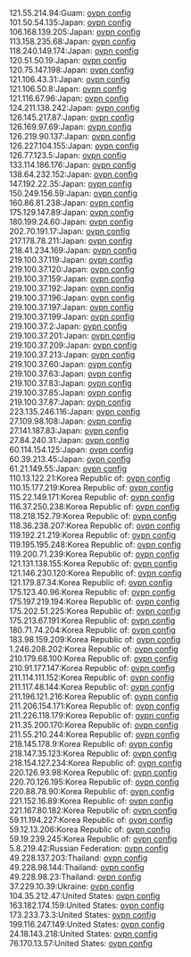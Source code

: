 121.55.214.94:Guam: [ovpn config](vpn/121_55_214_94.ovpn)  
101.50.54.135:Japan: [ovpn config](vpn/101_50_54_135.ovpn)  
106.168.139.205:Japan: [ovpn config](vpn/106_168_139_205.ovpn)  
113.158.235.68:Japan: [ovpn config](vpn/113_158_235_68.ovpn)  
118.240.149.174:Japan: [ovpn config](vpn/118_240_149_174.ovpn)  
120.51.50.19:Japan: [ovpn config](vpn/120_51_50_19.ovpn)  
120.75.147.198:Japan: [ovpn config](vpn/120_75_147_198.ovpn)  
121.106.43.31:Japan: [ovpn config](vpn/121_106_43_31.ovpn)  
121.106.50.8:Japan: [ovpn config](vpn/121_106_50_8.ovpn)  
121.116.67.96:Japan: [ovpn config](vpn/121_116_67_96.ovpn)  
124.211.138.242:Japan: [ovpn config](vpn/124_211_138_242.ovpn)  
126.145.217.87:Japan: [ovpn config](vpn/126_145_217_87.ovpn)  
126.169.97.69:Japan: [ovpn config](vpn/126_169_97_69.ovpn)  
126.219.90.137:Japan: [ovpn config](vpn/126_219_90_137.ovpn)  
126.227.104.155:Japan: [ovpn config](vpn/126_227_104_155.ovpn)  
126.77.123.5:Japan: [ovpn config](vpn/126_77_123_5.ovpn)  
133.114.186.176:Japan: [ovpn config](vpn/133_114_186_176.ovpn)  
138.64.232.152:Japan: [ovpn config](vpn/138_64_232_152.ovpn)  
147.192.22.35:Japan: [ovpn config](vpn/147_192_22_35.ovpn)  
150.249.156.59:Japan: [ovpn config](vpn/150_249_156_59.ovpn)  
160.86.81.238:Japan: [ovpn config](vpn/160_86_81_238.ovpn)  
175.129.147.89:Japan: [ovpn config](vpn/175_129_147_89.ovpn)  
180.199.24.60:Japan: [ovpn config](vpn/180_199_24_60.ovpn)  
202.70.191.17:Japan: [ovpn config](vpn/202_70_191_17.ovpn)  
217.178.78.211:Japan: [ovpn config](vpn/217_178_78_211.ovpn)  
218.41.234.169:Japan: [ovpn config](vpn/218_41_234_169.ovpn)  
219.100.37.119:Japan: [ovpn config](vpn/219_100_37_119.ovpn)  
219.100.37.120:Japan: [ovpn config](vpn/219_100_37_120.ovpn)  
219.100.37.159:Japan: [ovpn config](vpn/219_100_37_159.ovpn)  
219.100.37.192:Japan: [ovpn config](vpn/219_100_37_192.ovpn)  
219.100.37.196:Japan: [ovpn config](vpn/219_100_37_196.ovpn)  
219.100.37.197:Japan: [ovpn config](vpn/219_100_37_197.ovpn)  
219.100.37.199:Japan: [ovpn config](vpn/219_100_37_199.ovpn)  
219.100.37.2:Japan: [ovpn config](vpn/219_100_37_2.ovpn)  
219.100.37.201:Japan: [ovpn config](vpn/219_100_37_201.ovpn)  
219.100.37.209:Japan: [ovpn config](vpn/219_100_37_209.ovpn)  
219.100.37.213:Japan: [ovpn config](vpn/219_100_37_213.ovpn)  
219.100.37.60:Japan: [ovpn config](vpn/219_100_37_60.ovpn)  
219.100.37.63:Japan: [ovpn config](vpn/219_100_37_63.ovpn)  
219.100.37.83:Japan: [ovpn config](vpn/219_100_37_83.ovpn)  
219.100.37.85:Japan: [ovpn config](vpn/219_100_37_85.ovpn)  
219.100.37.87:Japan: [ovpn config](vpn/219_100_37_87.ovpn)  
223.135.246.116:Japan: [ovpn config](vpn/223_135_246_116.ovpn)  
27.109.98.108:Japan: [ovpn config](vpn/27_109_98_108.ovpn)  
27.141.187.83:Japan: [ovpn config](vpn/27_141_187_83.ovpn)  
27.84.240.31:Japan: [ovpn config](vpn/27_84_240_31.ovpn)  
60.114.154.125:Japan: [ovpn config](vpn/60_114_154_125.ovpn)  
60.39.213.45:Japan: [ovpn config](vpn/60_39_213_45.ovpn)  
61.21.149.55:Japan: [ovpn config](vpn/61_21_149_55.ovpn)  
110.13.122.21:Korea Republic of: [ovpn config](vpn/110_13_122_21.ovpn)  
110.15.177.219:Korea Republic of: [ovpn config](vpn/110_15_177_219.ovpn)  
115.22.149.171:Korea Republic of: [ovpn config](vpn/115_22_149_171.ovpn)  
116.37.250.238:Korea Republic of: [ovpn config](vpn/116_37_250_238.ovpn)  
118.218.152.79:Korea Republic of: [ovpn config](vpn/118_218_152_79.ovpn)  
118.36.238.207:Korea Republic of: [ovpn config](vpn/118_36_238_207.ovpn)  
119.192.21.219:Korea Republic of: [ovpn config](vpn/119_192_21_219.ovpn)  
119.195.195.248:Korea Republic of: [ovpn config](vpn/119_195_195_248.ovpn)  
119.200.71.239:Korea Republic of: [ovpn config](vpn/119_200_71_239.ovpn)  
121.131.138.155:Korea Republic of: [ovpn config](vpn/121_131_138_155.ovpn)  
121.146.230.120:Korea Republic of: [ovpn config](vpn/121_146_230_120.ovpn)  
121.179.87.34:Korea Republic of: [ovpn config](vpn/121_179_87_34.ovpn)  
175.123.40.96:Korea Republic of: [ovpn config](vpn/175_123_40_96.ovpn)  
175.197.219.194:Korea Republic of: [ovpn config](vpn/175_197_219_194.ovpn)  
175.202.51.225:Korea Republic of: [ovpn config](vpn/175_202_51_225.ovpn)  
175.213.67.191:Korea Republic of: [ovpn config](vpn/175_213_67_191.ovpn)  
180.71.74.204:Korea Republic of: [ovpn config](vpn/180_71_74_204.ovpn)  
183.98.159.209:Korea Republic of: [ovpn config](vpn/183_98_159_209.ovpn)  
1.246.208.202:Korea Republic of: [ovpn config](vpn/1_246_208_202.ovpn)  
210.179.68.100:Korea Republic of: [ovpn config](vpn/210_179_68_100.ovpn)  
210.91.177.147:Korea Republic of: [ovpn config](vpn/210_91_177_147.ovpn)  
211.114.111.152:Korea Republic of: [ovpn config](vpn/211_114_111_152.ovpn)  
211.117.48.144:Korea Republic of: [ovpn config](vpn/211_117_48_144.ovpn)  
211.196.121.216:Korea Republic of: [ovpn config](vpn/211_196_121_216.ovpn)  
211.206.154.171:Korea Republic of: [ovpn config](vpn/211_206_154_171.ovpn)  
211.226.118.179:Korea Republic of: [ovpn config](vpn/211_226_118_179.ovpn)  
211.35.200.170:Korea Republic of: [ovpn config](vpn/211_35_200_170.ovpn)  
211.55.210.244:Korea Republic of: [ovpn config](vpn/211_55_210_244.ovpn)  
218.145.178.9:Korea Republic of: [ovpn config](vpn/218_145_178_9.ovpn)  
218.147.35.123:Korea Republic of: [ovpn config](vpn/218_147_35_123.ovpn)  
218.154.127.234:Korea Republic of: [ovpn config](vpn/218_154_127_234.ovpn)  
220.126.93.98:Korea Republic of: [ovpn config](vpn/220_126_93_98.ovpn)  
220.70.126.195:Korea Republic of: [ovpn config](vpn/220_70_126_195.ovpn)  
220.88.78.90:Korea Republic of: [ovpn config](vpn/220_88_78_90.ovpn)  
221.152.16.89:Korea Republic of: [ovpn config](vpn/221_152_16_89.ovpn)  
221.167.80.182:Korea Republic of: [ovpn config](vpn/221_167_80_182.ovpn)  
59.11.194.227:Korea Republic of: [ovpn config](vpn/59_11_194_227.ovpn)  
59.12.13.206:Korea Republic of: [ovpn config](vpn/59_12_13_206.ovpn)  
59.19.239.245:Korea Republic of: [ovpn config](vpn/59_19_239_245.ovpn)  
5.8.219.42:Russian Federation: [ovpn config](vpn/5_8_219_42.ovpn)  
49.228.137.203:Thailand: [ovpn config](vpn/49_228_137_203.ovpn)  
49.228.98.144:Thailand: [ovpn config](vpn/49_228_98_144.ovpn)  
49.228.98.23:Thailand: [ovpn config](vpn/49_228_98_23.ovpn)  
37.229.10.39:Ukraine: [ovpn config](vpn/37_229_10_39.ovpn)  
104.35.212.47:United States: [ovpn config](vpn/104_35_212_47.ovpn)  
163.182.174.159:United States: [ovpn config](vpn/163_182_174_159.ovpn)  
173.233.73.3:United States: [ovpn config](vpn/173_233_73_3.ovpn)  
199.116.247.149:United States: [ovpn config](vpn/199_116_247_149.ovpn)  
24.18.143.218:United States: [ovpn config](vpn/24_18_143_218.ovpn)  
76.170.13.57:United States: [ovpn config](vpn/76_170_13_57.ovpn)  
